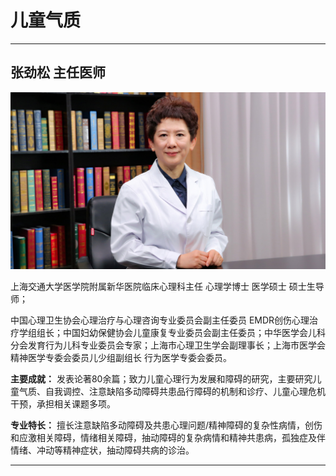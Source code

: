 # 儿童气质


---

## 张劲松 主任医师

![1678686613634](image/c02_033/1678686613634.png)

上海交通大学医学院附属新华医院临床心理科主任 心理学博士 医学硕士 硕士生导师；

中国心理卫生协会心理治疗与心理咨询专业委员会副主任委员 EMDR创伤心理治疗学组组长；中国妇幼保健协会儿童康复专业委员会副主任委员；中华医学会儿科分会发育行为儿科专业委员会专家；上海市心理卫生学会副理事长；上海市医学会精神医学专委会委员儿少组副组长 行为医学专委会委员。


**主要成就：** 发表论著80余篇；致力儿童心理行为发展和障碍的研究，主要研究儿童气质、自我调控、注意缺陷多动障碍共患品行障碍的机制和诊疗、儿童心理危机干预，承担相关课题多项。


**专业特长：** 擅长注意缺陷多动障碍及共患心理问题/精神障碍的复杂性病情，创伤和应激相关障碍，情绪相关障碍，抽动障碍的复杂病情和精神共患病，孤独症及伴情绪、冲动等精神症状，抽动障碍共病的诊治。


---
